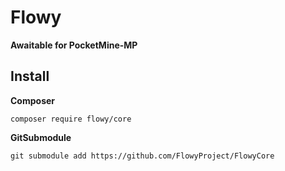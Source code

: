 # Flowy
__Awaitable for PocketMine-MP__

## Install
__Composer__
```
composer require flowy/core
```
__GitSubmodule__
```
git submodule add https://github.com/FlowyProject/FlowyCore
```